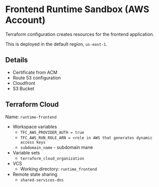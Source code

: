 # Frontend Runtime Sandbox (AWS Account)

Terraform configuration creates resources for the frontend application.

This is deployed in the default region, `us-east-1`.

## Details

 - Certificate from ACM
 - Route 53 configuration
 - Cloudfront
 - S3 Bucket

 ## Terraform Cloud

 Name: `runtime-frontend`

 - Workspace variables
   - `TFC_AWS_PROVIDER_AUTH = true`
   - `TFC_AWS_RUN_ROLE_ARN = <role in AWS that generates dynamic access keys`
   - `subdomain_name` - subdomain mane
- Variable sets
  - `terraform_cloud_organization`
- VCS
  - Working directory: `runtime_frontend`
- Remote state sharing
  - `shared-services-dns`